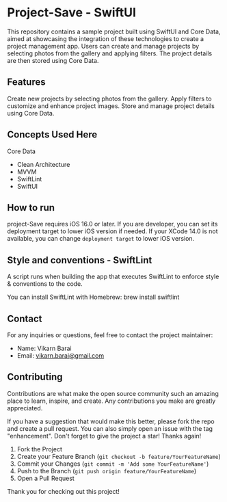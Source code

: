 # Project-Save - SwiftUI


This repository contains a sample project built using SwiftUI and Core Data, aimed at showcasing the integration of these technologies to create a project management app. Users can create and manage projects by selecting photos from the gallery and applying filters. The project details are then stored using Core Data.

## Features
  
Create new projects by selecting photos from the gallery.
Apply filters to customize and enhance project images.
Store and manage project details using Core Data.
## Concepts Used Here
Core Data
- Clean Architecture
- MVVM
- SwiftLint
- SwiftUI

## How to run
project-Save requires iOS 16.0 or later. If you are developer, you can set its deployment target to lower iOS version if needed.
If your XCode 14.0 is not available, you can change `deployment target` to lower iOS version.


## Style and conventions - SwiftLint
A script runs when building the app that executes SwiftLint to enforce style & conventions to the code.

You can install SwiftLint with Homebrew: brew install swiftlint
## Contact
For any inquiries or questions, feel free to contact the project maintainer:

- Name: Vikarn Barai
- Email: vikarn.barai@gmail.com

## Contributing

Contributions are what make the open source community such an amazing place to learn, inspire, and create. Any contributions you make are greatly appreciated.

If you have a suggestion that would make this better, please fork the repo and create a pull request. You can also simply open an issue with the tag "enhancement". Don't forget to give the project a star! Thanks again!

1. Fork the Project
2. Create your Feature Branch (`git checkout -b feature/YourFeatureName`)
3. Commit your Changes (`git commit -m 'Add some YourFeatureName'`)
4. Push to the Branch (`git push origin feature/YourFeatureName`)
5. Open a Pull Request

Thank you for checking out this project!






